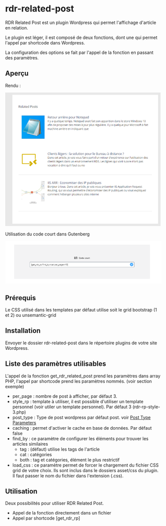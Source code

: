 # rdr-related-post
RDR Related Post est un plugin Wordpress qui permet l'affichage d'article en relation.

Le plugin est léger, il est composé de deux fonctions, dont une qui permet l'appel par shortcode dans Wordpress.

La configuration des options se fait par l'appel de la fonction en passant des paramètres.

## Aperçu
Rendu :

<img src="https://github.com/rdrouche/rdr-related-post/blob/master/screen_1.png" width="500">

Utilisation du code court dans Gutenberg

<img src="https://github.com/rdrouche/rdr-related-post/blob/master/screen_2.png">

## Prérequis

Le CSS utilisé dans les templates par défaut utilise soit le grid bootstrap (1 et 2) ou unsemantic-grid

## Installation

Envoyer le dossier rdr-related-post dans le répertoire plugins de votre site Wordpress.

## Liste des paramètres utilisables

L'appel de la fonction get_rdr_related_post prend les paramètres dans array PHP, l'appel par shortcode prend les paramètres nommés. (voir section exemple)

- per_page : nombre de post à afficher, par défaut 3.
- style_rp : template à utiliser, il est possible d'utiliser un template personnel (voir utiler un template personnel). Par défaut 3 (rdr-rp-style-3.php)
- post_type : Type de post wordpress par défaut post. voir <a href="https://developer.wordpress.org/reference/classes/wp_query/#post-type-parameters" target="_blank">Post Type Parameters</a>
- caching : permet d'activer le cache en base de données. Par défaut false
- find_by : ce paramètre de configurer les éléments pour trouver les articles similaires
    - tag : (défaut) utilise les tags de l'article
    - cat : catégories
    - both : tag et catégories, élément le plus restrictif
- load_css : ce paramètre permet de forcer le chargement du fichier CSS grid de votre choix. Ils sont inclus dans le dossiers asset/css du plugin. Il faut passer le nom du fichier dans l'extension (.css).

## Utilisation

Deux possibilités pour utiliser RDR Related Post.

- Appel de la fonction directement dans un fichier
- Appel par shortcode [get_rdr_rp]